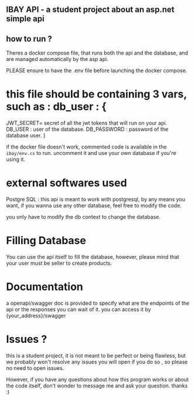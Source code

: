 ## IBAY API - a student project about an asp.net simple api

## how to run ?

Theres a docker compose file, that runs both the api and the database, and are managed automatically by the asp api.

PLEASE ensure to have the .env file before launching the docker compose.

# this file should be containing 3 vars, such as : db_user : {
JWT_SECRET= secret of all the jwt tokens that will run on your api.
DB_USER : user of the database.
DB_PASSWORD : password of the database user.
}

if the docker file doesn't work, commented code is available in the `ibay/env.cs` to run. uncomment it and use your own database if you're using it.

# external softwares used 

Postgre SQL : this api is meant to work with postgresql, by any means you want, if you wanna use any other database, feel free to modify the code.

you only have to modify the db context to change the database.

# Filling Database

You can use the api itself to fill the database, however, please mind that your user must be seller to create products.

# Documentation

a openapi/swagger doc is provided to specify what are the endpoints of the api or the responses you can wait of it. you can access it by {your_address}/swagger

# Issues ?

this is a student project, it is not meant to be perfect or being flawless, but we probably won't resolve any issues you will open if you do so , so please no need to open issues.

However, if you have any questions about how this program works or about the code itself, don't wonder to message me and ask your question. thanks :)
